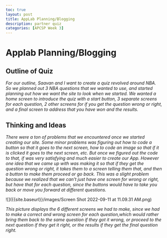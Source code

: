 ```yaml
---
toc: true
layout: post
title: AppLab Planning/Blogging
description: partner quiz
categories: [APCSP Week 3]
---
```

# Applab Planning/Blogging

## Outline of Quiz
*For our outline, Saavan and I want to create a quiz revolved around NBA. So we planned out 3 NBA questions that we wanted to use, and started planning out how we want the site to look when we started. We wanted a home screen to introduce the quiz with a start button, 3 separate screens for each question, 2 other screens for if you get the question wrong or right, and a final screen to address that you have won and the results.*

## Thinking and Ideas
*There were a ton of problems that we encountered once we started creating our site. Some minor problems was figuring out how to code a button so that it goes to the next screen, how to code an image so that if it is clicked it goes to the next screen, etc. But once we figured out the code to that, if was very satisfying and much easier to create our App. However one idea that we came up with was making it so that if they get the question wrong or right, it takes them to a screen telling them that, and then a button to make them proceed or go back. This was a slight problem because we realized that we can't just have one screen for wrong or right, but have that for each question, since the buttons would have to take you back or move you forward at different questions.*

![]({{site.baseurl}}/images/Screen Shot 2022-09-11 at 11.09.31 AM.png) 

*This picture displays the 6 different screens we had to make, since we had to make a correct and wrong screen for each question,which would rather bring them back to the same question if they got it wrong, or proceed to the next question if they get it right, or the results if they get the final question right.*
